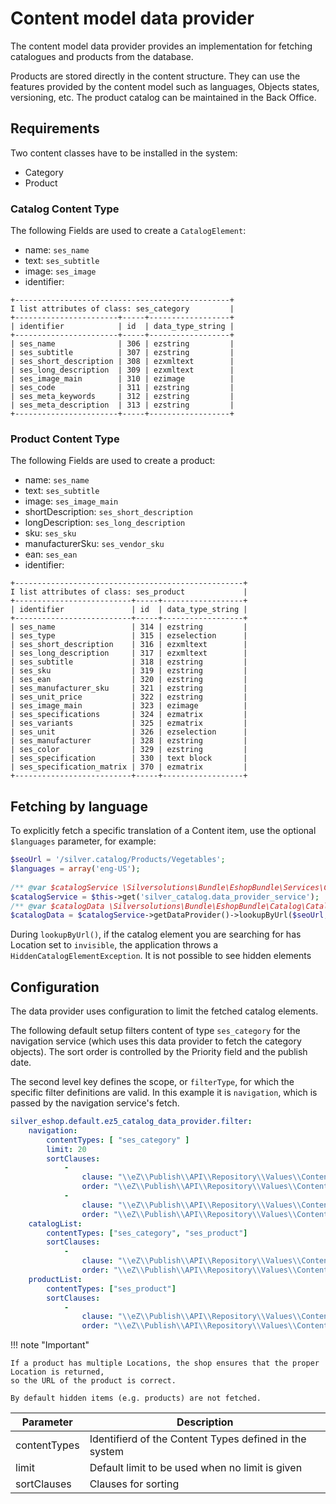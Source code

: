 # Content model data provider

The content model data provider provides an implementation for fetching catalogues and products from the database.

Products are stored directly in the content structure.
They can use the features provided by the content model such as languages, Objects states, versioning, etc.
The product catalog can be maintained in the Back Office.

## Requirements

Two content classes have to be installed in the system:

- Category
- Product

### Catalog Content Type

The following Fields are used to create a `CatalogElement`:

- name: `ses_name`
- text: `ses_subtitle`
- image: `ses_image`
- identifier: <main Node ID>

``` 
+------------------------------------------------+
I list attributes of class: ses_category         |
+-----------------------+-----+------------------+
| identifier            | id  | data_type_string |
+-----------------------+-----+------------------+
| ses_name              | 306 | ezstring         |
| ses_subtitle          | 307 | ezstring         |
| ses_short_description | 308 | ezxmltext        |
| ses_long_description  | 309 | ezxmltext        |
| ses_image_main        | 310 | ezimage          |
| ses_code              | 311 | ezstring         |
| ses_meta_keywords     | 312 | ezstring         |
| ses_meta_description  | 313 | ezstring         |
+-----------------------+-----+------------------+
```

### Product Content Type

The following Fields are used to create a product:

- name: `ses_name`
- text: `ses_subtitle`
- image: `ses_image_main`
- shortDescription: `ses_short_description`
- longDescription: `ses_long_description`
- sku: `ses_sku`
- manufacturerSku: `ses_vendor_sku`
- ean: `ses_ean`
- identifier: <main Node ID>

``` 
+---------------------------------------------------+
I list attributes of class: ses_product             |
+--------------------------+-----+------------------+
| identifier               | id  | data_type_string |
+--------------------------+-----+------------------+
| ses_name                 | 314 | ezstring         |
| ses_type                 | 315 | ezselection      |
| ses_short_description    | 316 | ezxmltext        |
| ses_long_description     | 317 | ezxmltext        |
| ses_subtitle             | 318 | ezstring         |
| ses_sku                  | 319 | ezstring         |
| ses_ean                  | 320 | ezstring         |
| ses_manufacturer_sku     | 321 | ezstring         |
| ses_unit_price           | 322 | ezstring         |
| ses_image_main           | 323 | ezimage          |
| ses_specifications       | 324 | ezmatrix         |
| ses_variants             | 325 | ezmatrix         |
| ses_unit                 | 326 | ezselection      |
| ses_manufacturer         | 328 | ezstring         |
| ses_color                | 329 | ezstring         |
| ses_specification        | 330 | text block       |
| ses_specification_matrix | 370 | ezmatrix         |
+--------------------------+-----+------------------+
```

## Fetching by language

To explicitly fetch a specific translation of a Content item, use the optional `$languages` parameter, for example:

``` php
$seoUrl = '/silver.catalog/Products/Vegetables';
$languages = array('eng-US');
 
/** @var $catalogService \Silversolutions\Bundle\EshopBundle\Services\CatalogService */
$catalogService = $this->get('silver_catalog.data_provider_service');
/** @var $catalogData \Silversolutions\Bundle\EshopBundle\Catalog\CatalogElement */
$catalogData = $catalogService->getDataProvider()->lookupByUrl($seoUrl, $languages);
```

During `lookupByUrl()`, if the catalog element you are searching for has Location set to `invisible`,
the application throws a `HiddenCatalogElementException`. It is not possible to see hidden elements

## Configuration

The data provider uses configuration to limit the fetched catalog elements.

The following default setup filters content of type `ses_category` for the navigation service
(which uses this data provider to fetch the category objects).
The sort order is controlled by the Priority field and the publish date.

The second level key defines the scope, or `filterType`, for which the specific filter definitions are valid.
In this example it is `navigation`, which is passed by the navigation service's fetch.

``` yaml
silver_eshop.default.ez5_catalog_data_provider.filter:
    navigation:
        contentTypes: [ "ses_category" ]
        limit: 20
        sortClauses:
            -
                clause: "\\eZ\\Publish\\API\\Repository\\Values\\Content\\Query\\SortClause\\Location\\Priority"
                order: "\\eZ\\Publish\\API\\Repository\\Values\\Content\\Query::SORT_DESC"
            -
                clause: "\\eZ\\Publish\\API\\Repository\\Values\\Content\\Query\\SortClause\\DatePublished"
                order: "\\eZ\\Publish\\API\\Repository\\Values\\Content\\Query::SORT_ASC"
    catalogList:
        contentTypes: ["ses_category", "ses_product"]
        sortClauses:
            -
                clause: "\\eZ\\Publish\\API\\Repository\\Values\\Content\\Query\\SortClause\\Location\\Priority"
                order: "\\eZ\\Publish\\API\\Repository\\Values\\Content\\Query::SORT_DESC"
    productList:
        contentTypes: ["ses_product"]
        sortClauses:
            -
                clause: "\\eZ\\Publish\\API\\Repository\\Values\\Content\\Query\\SortClause\\Location\\Priority"
                order: "\\eZ\\Publish\\API\\Repository\\Values\\Content\\Query::SORT_DESC"
```

!!! note "Important"

    If a product has multiple Locations, the shop ensures that the proper Location is returned,
    so the URL of the product is correct.

    By default hidden items (e.g. products) are not fetched.

|Parameter|Description|
|--- |--- |
|contentTypes|Identifierd of the Content Types defined in the system|
|limit|Default limit to be used when no limit is given|
|sortClauses|Clauses for sorting|
